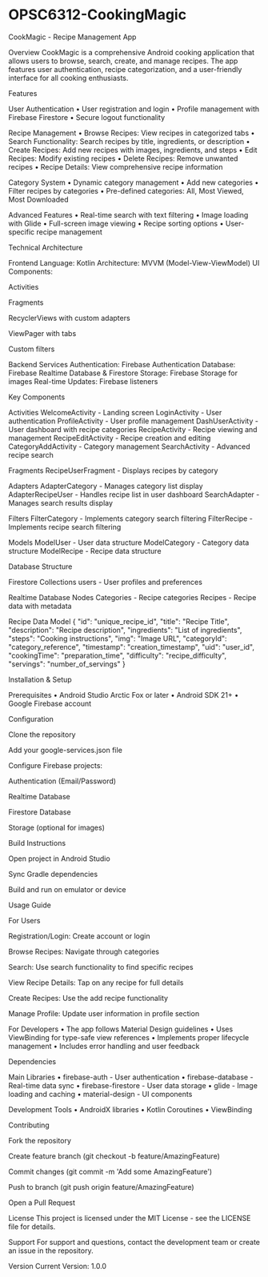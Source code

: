 # OPSC6312-CookingMagic
CookMagic - Recipe Management App

Overview
CookMagic is a comprehensive Android cooking application that allows users to browse, search, create, and manage recipes. The app features user authentication, recipe categorization, and a user-friendly interface for all cooking enthusiasts.

Features

User Authentication
• User registration and login
• Profile management with Firebase Firestore
• Secure logout functionality

Recipe Management
• Browse Recipes: View recipes in categorized tabs
• Search Functionality: Search recipes by title, ingredients, or description
• Create Recipes: Add new recipes with images, ingredients, and steps
• Edit Recipes: Modify existing recipes
• Delete Recipes: Remove unwanted recipes
• Recipe Details: View comprehensive recipe information

Category System
• Dynamic category management
• Add new categories
• Filter recipes by categories
• Pre-defined categories: All, Most Viewed, Most Downloaded

Advanced Features
• Real-time search with text filtering
• Image loading with Glide
• Full-screen image viewing
• Recipe sorting options
• User-specific recipe management

Technical Architecture

Frontend
Language: Kotlin
Architecture: MVVM (Model-View-ViewModel)
UI Components:

Activities

Fragments

RecyclerViews with custom adapters

ViewPager with tabs

Custom filters

Backend Services
Authentication: Firebase Authentication
Database: Firebase Realtime Database & Firestore
Storage: Firebase Storage for images
Real-time Updates: Firebase listeners

Key Components

Activities
WelcomeActivity - Landing screen
LoginActivity - User authentication
ProfileActivity - User profile management
DashUserActivity - User dashboard with recipe categories
RecipeActivity - Recipe viewing and management
RecipeEditActivity - Recipe creation and editing
CategoryAddActivity - Category management
SearchActivity - Advanced recipe search

Fragments
RecipeUserFragment - Displays recipes by category

Adapters
AdapterCategory - Manages category list display
AdapterRecipeUser - Handles recipe list in user dashboard
SearchAdapter - Manages search results display

Filters
FilterCategory - Implements category search filtering
FilterRecipe - Implements recipe search filtering

Models
ModelUser - User data structure
ModelCategory - Category data structure
ModelRecipe - Recipe data structure

Database Structure

Firestore Collections
users - User profiles and preferences

Realtime Database Nodes
Categories - Recipe categories
Recipes - Recipe data with metadata

Recipe Data Model
{
"id": "unique_recipe_id",
"title": "Recipe Title",
"description": "Recipe description",
"ingredients": "List of ingredients",
"steps": "Cooking instructions",
"img": "Image URL",
"categoryId": "category_reference",
"timestamp": "creation_timestamp",
"uid": "user_id",
"cookingTime": "preparation_time",
"difficulty": "recipe_difficulty",
"servings": "number_of_servings"
}

Installation & Setup

Prerequisites
• Android Studio Arctic Fox or later
• Android SDK 21+
• Google Firebase account

Configuration

Clone the repository

Add your google-services.json file

Configure Firebase projects:

Authentication (Email/Password)

Realtime Database

Firestore Database

Storage (optional for images)

Build Instructions

Open project in Android Studio

Sync Gradle dependencies

Build and run on emulator or device

Usage Guide

For Users

Registration/Login: Create account or login

Browse Recipes: Navigate through categories

Search: Use search functionality to find specific recipes

View Recipe Details: Tap on any recipe for full details

Create Recipes: Use the add recipe functionality

Manage Profile: Update user information in profile section

For Developers
• The app follows Material Design guidelines
• Uses ViewBinding for type-safe view references
• Implements proper lifecycle management
• Includes error handling and user feedback

Dependencies

Main Libraries
• firebase-auth - User authentication
• firebase-database - Real-time data sync
• firebase-firestore - User data storage
• glide - Image loading and caching
• material-design - UI components

Development Tools
• AndroidX libraries
• Kotlin Coroutines
• ViewBinding

Contributing

Fork the repository

Create feature branch (git checkout -b feature/AmazingFeature)

Commit changes (git commit -m 'Add some AmazingFeature')

Push to branch (git push origin feature/AmazingFeature)

Open a Pull Request

License
This project is licensed under the MIT License - see the LICENSE file for details.

Support
For support and questions, contact the development team or create an issue in the repository.

Version
Current Version: 1.0.0
